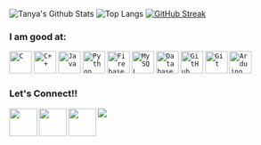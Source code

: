 <!-- ### Hi there 👋 -->

![Tanya's Github Stats](https://github-readme-stats.vercel.app/api?username=Tanya205&show_icons=true&theme=dracula)
![Top Langs](https://github-readme-stats.vercel.app/api/top-langs/?username=Tanya205&show_icons=true&hide=css,JavaScript&theme=dracula)
[![GitHub Streak](https://github-readme-streak-stats.herokuapp.com?user=Tanya205&theme=dracula&date_format=M%20j%5B%2C%20Y%5D)](https://git.io/streak-stats)



### I am good at:
<code><img width="40px" src="https://img.icons8.com/color/3x/c-programming.png" title="C"/></code>
<code><img width="40px" src="https://img.icons8.com/color/4x/c-plus-plus-logo.png" title="C++"/></code>
<code><img width="40px" src="https://img.icons8.com/color/2x/java.png" title="Java"/></code>
<code><img width="40px" src="https://img.icons8.com/color/4x/000000/python.png" title="Python"/></code>
<code><img width="40px" src="https://img.icons8.com/color/4x/firebase.png" title="Firebase"/></code>
<code><img width="40px" src="https://img.icons8.com/ios/4x/00758f/mysql-logo.png" title="MySQL"/></code>
<code><img width="40px" src="https://img.icons8.com/dusk/64/000000/database-restore.png" title="Database"/></code>
<code><img width="40px" src="https://img.icons8.com/fluent/8x/github.png" title="GitHub"/></code>
<code><img width="40px" src="https://img.icons8.com/color/2x/git.png" title="Git"/></code>
<code><img width="40px" src="https://img.icons8.com/color/8x/000000/arduino.png" title="Arduino"/></code>

### Let's Connect!!

<a href="https://www.linkedin.com/in/khuranagarvit019/">
  <img align="left" width="50px" src="https://img.icons8.com/plasticine/2x/linkedin.png" />
</a>

<a href="https://twitter.com/khuranagarvit19">
  <img align="left" width="50px" src="https://img.icons8.com/plasticine/2x/000000/twitter--v1.png" />
</a>
<a href = "mailto: tanyamalhotra489@gmail.com">
  <img align="left" width="50px" src="https://img.icons8.com/plasticine/2x/gmail.png" />
</a>






















![](https://komarev.com/ghpvc/?username=Tanya205&show_icons=true&bg_color=44bcd8&title_color=091441&text_color=ffffff&icon_color=091441)
